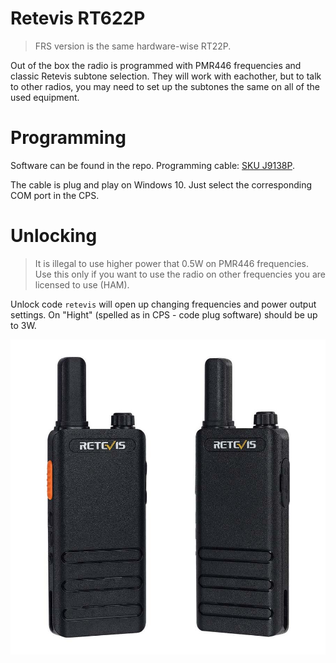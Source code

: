 # Retevis RT622P

> FRS version is the same hardware-wise RT22P.

Out of the box the radio is programmed with PMR446 frequencies and classic Retevis subtone selection. 
They will work with eachother, but to talk to other radios, you may need to set up the subtones the same on all of the used equipment.

# Programming

Software can be found in the repo.
Programming cable: [SKU J9138P](https://www.retevis.com/rt20-rt65-rb19-usb-programming-cable-eu).

The cable is plug and play on Windows 10. Just select the corresponding COM port in the CPS.

# Unlocking

> It is illegal to use higher power that 0.5W on PMR446 frequencies. Use this only if you want to use the radio on other frequencies you are licensed to use (HAM).

Unlock code `retevis` will open up changing frequencies and power output settings. On "Hight" (spelled as in CPS - code plug software) should be up to 3W.

![RT622p](/Retevis%20RT622P/Retevis-RT622p.jpg)
